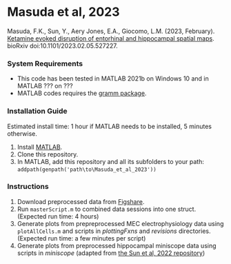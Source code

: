 # Masuda et al, 2023
Masuda, F.K., Sun, Y., Aery Jones, E.A., Giocomo, L.M. (2023, February). [Ketamine evoked disruption of entorhinal and hippocampal spatial maps](https://www.biorxiv.org/content/10.1101/2023.02.05.527227v1). bioRxiv doi:10.1101/2023.02.05.527227.

### System Requirements
* This code has been tested in MATLAB 2021b on Windows 10 and in MATLAB ??? on ??? 
* MATLAB codes requires the [gramm package](https://www.mathworks.com/matlabcentral/fileexchange/54465-gramm-complete-data-visualization-toolbox-ggplot2-r-like).

### Installation Guide
Estimated install time: 1 hour if MATLAB needs to be installed, 5 minutes otherwise.
1. Install [MATLAB](https://www.mathworks.com/help/install/install-products.html).
2. Clone this repository.
3. In MATLAB, add this repository and all its subfolders to your path:
`addpath(genpath('path\to\Masuda_et_al_2023'))`

### Instructions
1. Download preprocessed data from [Figshare](https://doi.org/10.6084/m9.figshare.22696309).
2. Run `masterScript.m` to combined data sessions into one struct. (Expected run time: 4 hours)
3. Generate plots from prepreprocessed MEC electrophysiology data using `plotAllCells.m` and scripts in _plottingFxns_ and _revisions_ directories. (Expected run time: a few minutes per script)
4. Generate plots from preprocessed hippocampal miniscope data using scripts in _miniscope_ (adapted from [the Sun et al, 2022 repository](https://github.com/yanjuns/Sun_Giocomo_2022_NComms))

